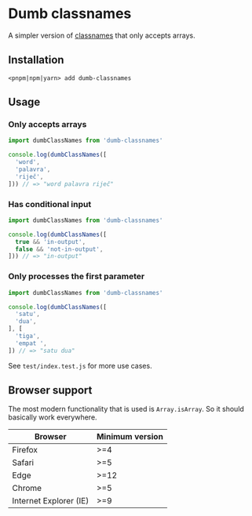 # Dumb classnames

A simpler version of [classnames](https://github.com/JedWatson/classnames/) that only accepts arrays.

## Installation

```
<pnpm|npm|yarn> add dumb-classnames
```

## Usage

### Only accepts arrays

```js
import dumbClassNames from 'dumb-classnames'

console.log(dumbClassNames([
  'word',
  'palavra',
  'riječ',
])) // => "word palavra riječ"
```

### Has conditional input

```js
import dumbClassNames from 'dumb-classnames'

console.log(dumbClassNames([
  true && 'in-output',
  false && 'not-in-output',
])) // => "in-output"
```

### Only processes the first parameter

```js
import dumbClassNames from 'dumb-classnames'

console.log(dumbClassNames([
  'satu',
  'dua',
], [
  'tiga',
  'empat ',
]) // => "satu dua"
```

See `test/index.test.js` for more use cases.

## Browser support

The most modern functionality that is used is `Array.isArray`. So it should basically work everywhere.

| Browser                | Minimum version |
| ---------------------- | --------------- |
| Firefox                | >=4             |
| Safari                 | >=5             |
| Edge                   | >=12            |
| Chrome                 | >=5             |
| Internet Explorer (IE) | >=9             |
